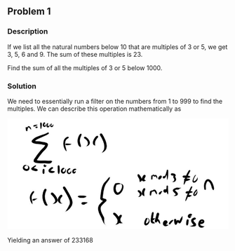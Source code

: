## Problem 1

### Description
If we list all the natural numbers below 10 that are multiples of 3 or 5, we get 3, 5, 6 and 9. The sum of these multiples is 23.

Find the sum of all the multiples of 3 or 5 below 1000.

### Solution
We need to essentially run a filter on the numbers from 1 to 999 to find the multiples. We can describe this operation mathematically as

![image info](../resources/p1.jpg)

Yielding an answer of 233168
